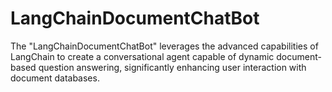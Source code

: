 # LangChainDocumentChatBot
The "LangChainDocumentChatBot" leverages the advanced capabilities of LangChain to create a conversational agent capable of dynamic document-based question answering, significantly enhancing user interaction with document databases.

